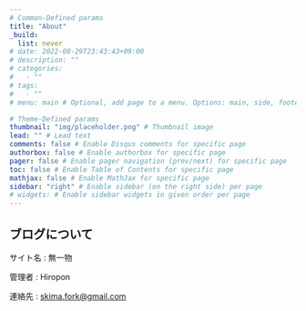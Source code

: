 ```yaml
---
# Common-Defined params
title: "About"
_build:
  list: never
# date: 2022-08-29T23:43:43+09:00
# description: ""
# categories:
#   - ""
# tags:
#   - ""
# menu: main # Optional, add page to a menu. Options: main, side, footer

# Theme-Defined params
thumbnail: "img/placeholder.png" # Thumbnail image
lead: "" # Lead text
comments: false # Enable Disqus comments for specific page
authorbox: false # Enable authorbox for specific page
pager: false # Enable pager navigation (prev/next) for specific page
toc: false # Enable Table of Contents for specific page
mathjax: false # Enable MathJax for specific page
sidebar: "right" # Enable sidebar (on the right side) per page
# widgets: # Enable sidebar widgets in given order per page
---
```


## ブログについて

サイト名
: 無一物

管理者
: Hiropon

連絡先
: skima.fork@gmail.com
